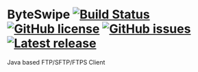 # ByteSwipe [![Build Status](https://travis-ci.org/shadwelldacunha/ByteSwipe.svg?branch=master)](https://travis-ci.org/shadwelldacunha/ByteSwipe) [![GitHub license](https://img.shields.io/badge/license-MIT-blue.svg)](https://raw.githubusercontent.com/shadwelldacunha/ByteSwipe/master/LICENSE.md) [![GitHub issues](https://img.shields.io/github/issues/shadwelldacunha/ByteSwipe.svg)](https://github.com/shadwelldacunha/ByteSwipe/issues) [![Latest release](https://img.shields.io/github/release/shadwelldacunha/ByteSwipe.svg?maxAge=2592000)](https://github.com/shadwelldacunha/ByteSwipe/releases/latest)
Java based FTP/SFTP/FTPS Client
